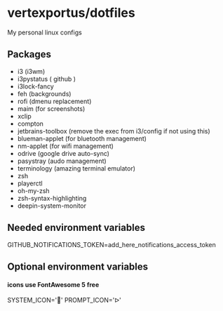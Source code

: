 # vertexportus/dotfiles

My personal linux configs

## Packages

- i3 (i3wm)
- i3pystatus ( github )
- i3lock-fancy
- feh (backgrounds)
- rofi (dmenu replacement)
- maim (for screenshots)
- xclip
- compton
- jetbrains-toolbox (remove the exec from i3/config if not using this)
- blueman-applet (for bluetooth management)
- nm-applet (for wifi management)
- odrive (google drive auto-sync)
- pasystray (audo management)
- terminology (amazing terminal emulator)
- zsh
- playerctl
- oh-my-zsh
- zsh-syntax-highlighting
- deepin-system-monitor

## Needed environment variables

GITHUB_NOTIFICATIONS_TOKEN=add_here_notifications_access_token

## Optional environment variables

#### icons use FontAwesome 5 free
SYSTEM_ICON=''
PROMPT_ICON='ᐅ' 
